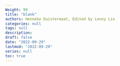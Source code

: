 ```yaml
---
Weight: 99
title: "blank"
authors: Henneke Duistermaat, Edited by Lenny Lin
categories: null
tags: null
description: 
draft: false
date: "2022-09-29"
lastmod: "2022-09-29"
series: null
toc: true
---
```


